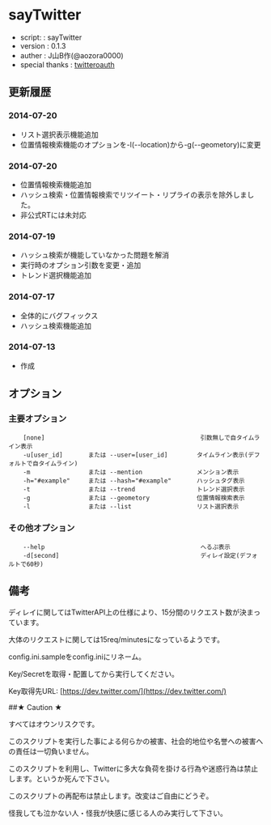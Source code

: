 # sayTwitter
- script:         :        sayTwitter
- version         :        0.1.3
- auther          :        J山B作(@aozora0000)
- special thanks  :        [twitteroauth](https://github.com/abraham/twitteroauth)

## 更新履歴

### 2014-07-20
- リスト選択表示機能追加
- 位置情報検索機能のオプションを-l(--location)から-g(--geometory)に変更

### 2014-07-20
- 位置情報検索機能追加
- ハッシュ検索・位置情報検索でリツイート・リプライの表示を除外しました。
- 非公式RTには未対応

### 2014-07-19
- ハッシュ検索が機能していなかった問題を解消
- 実行時のオプション引数を変更・追加
- トレンド選択機能追加

### 2014-07-17
- 全体的にバグフィックス
- ハッシュ検索機能追加

### 2014-07-13
- 作成

## オプション
### 主要オプション
```
    [none]                                           引数無しで自タイムライン表示
    -u[user_id]       または --user=[user_id]        タイムライン表示(デフォルトで自タイムライン)
    -m                または --mention               メンション表示
    -h="#example"     または --hash="#example"       ハッシュタグ表示
    -t                または --trend                 トレンド選択表示
    -g                または --geometory             位置情報検索表示
    -l                または --list                  リスト選択表示
```
### その他オプション
```
    --help                                           へるぷ表示
    -d[second]                                       ディレイ設定(デフォルトで60秒)
```

## 備考

ディレイに関してはTwitterAPI上の仕様により、15分間のリクエスト数が決まっています。

大体のリクエストに関しては15req/minutesになっているようです。

config.ini.sampleをconfig.iniにリネーム。

Key/Secretを取得・配置してから実行してください。

Key取得先URL: [https://dev.twitter.com/](https://dev.twitter.com/)

##★ Caution ★

すべてはオウンリスクです。

このスクリプトを実行した事による何らかの被害、社会的地位や名誉への被害への責任は一切負いません。

このスクリプトを利用し、Twitterに多大な負荷を掛ける行為や迷惑行為は禁止します。というか死んで下さい。

このスクリプトの再配布は禁止します。改変はご自由にどうぞ。


怪我しても泣かない人・怪我が快感に感じる人のみ実行して下さい。
